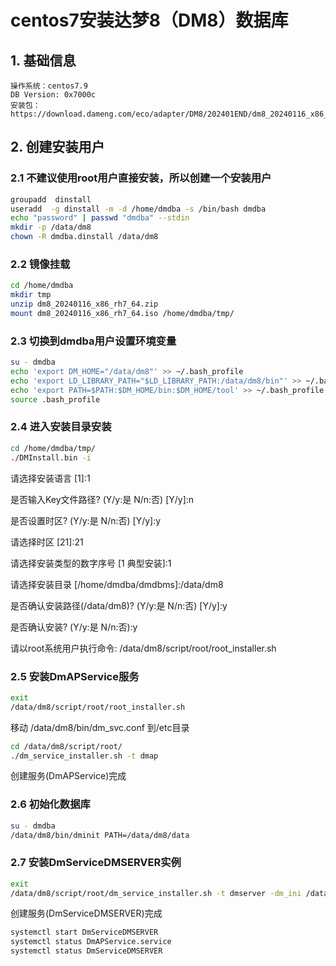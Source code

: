 # centos7安装达梦8（DM8）数据库
## 1. 基础信息
    操作系统：centos7.9
    DB Version: 0x7000c
    安装包：https://download.dameng.com/eco/adapter/DM8/202401END/dm8_20240116_x86_rh7_64.zip
## 2. 创建安装用户
### 2.1 不建议使用root用户直接安装，所以创建一个安装用户
```bash
groupadd  dinstall
useradd  -g dinstall -m -d /home/dmdba -s /bin/bash dmdba
echo "password" | passwd "dmdba" --stdin
mkdir -p /data/dm8
chown -R dmdba.dinstall /data/dm8
```
### 2.2 镜像挂载
```bash
cd /home/dmdba
mkdir tmp
unzip dm8_20240116_x86_rh7_64.zip
mount dm8_20240116_x86_rh7_64.iso /home/dmdba/tmp/
```
### 2.3 切换到dmdba用户设置环境变量
```bash
su - dmdba
echo 'export DM_HOME="/data/dm8"' >> ~/.bash_profile
echo 'export LD_LIBRARY_PATH="$LD_LIBRARY_PATH:/data/dm8/bin"' >> ~/.bash_profile
echo 'export PATH=$PATH:$DM_HOME/bin:$DM_HOME/tool' >> ~/.bash_profile
source .bash_profile
```
### 2.4 进入安装目录安装
```bash
cd /home/dmdba/tmp/
./DMInstall.bin -i
```
请选择安装语言 [1]:1

是否输入Key文件路径? (Y/y:是 N/n:否) [Y/y]:n

是否设置时区? (Y/y:是 N/n:否) [Y/y]:y

请选择时区 [21]:21

请选择安装类型的数字序号 [1 典型安装]:1

请选择安装目录 [/home/dmdba/dmdbms]:/data/dm8

是否确认安装路径(/data/dm8)? (Y/y:是 N/n:否)  [Y/y]:y

是否确认安装? (Y/y:是 N/n:否):y

请以root系统用户执行命令:
/data/dm8/script/root/root_installer.sh
### 2.5 安装DmAPService服务
```bash
exit
/data/dm8/script/root/root_installer.sh
```
移动 /data/dm8/bin/dm_svc.conf 到/etc目录
```bash
cd /data/dm8/script/root/
./dm_service_installer.sh -t dmap
```
创建服务(DmAPService)完成
### 2.6 初始化数据库
```bash
su - dmdba
/data/dm8/bin/dminit PATH=/data/dm8/data
```
### 2.7 安装DmServiceDMSERVER实例
```bash
exit
/data/dm8/script/root/dm_service_installer.sh -t dmserver -dm_ini /data/dm8/data/DAMENG/dm.ini -p DMSERVER
```
创建服务(DmServiceDMSERVER)完成
```bash
systemctl start DmServiceDMSERVER
systemctl status DmAPService.service
systemctl status DmServiceDMSERVER
```
